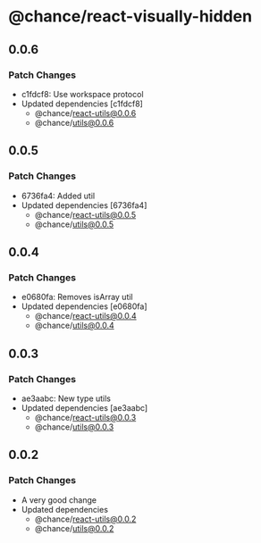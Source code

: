 # @chance/react-visually-hidden

## 0.0.6

### Patch Changes

- c1fdcf8: Use workspace protocol
- Updated dependencies [c1fdcf8]
  - @chance/react-utils@0.0.6
  - @chance/utils@0.0.6

## 0.0.5

### Patch Changes

- 6736fa4: Added util
- Updated dependencies [6736fa4]
  - @chance/react-utils@0.0.5
  - @chance/utils@0.0.5

## 0.0.4

### Patch Changes

- e0680fa: Removes isArray util
- Updated dependencies [e0680fa]
  - @chance/react-utils@0.0.4
  - @chance/utils@0.0.4

## 0.0.3

### Patch Changes

- ae3aabc: New type utils
- Updated dependencies [ae3aabc]
  - @chance/react-utils@0.0.3
  - @chance/utils@0.0.3

## 0.0.2

### Patch Changes

- A very good change
- Updated dependencies
  - @chance/react-utils@0.0.2
  - @chance/utils@0.0.2
